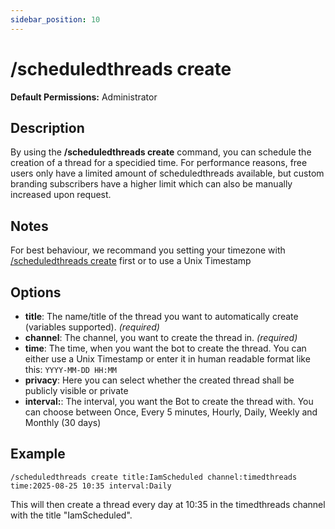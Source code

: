 ```yaml
---
sidebar_position: 10
---
```


# /scheduledthreads create
**Default Permissions:** Administrator
## Description
By using the **/scheduledthreads create** command, you can schedule the creation of a thread for a specidied time. For performance reasons, free users only have a limited amount of scheduledthreads available, but custom branding subscribers have a higher limit which can also be manually increased upon request.
## Notes
For best behaviour, we recommand you setting your timezone with [/scheduledthreads create](/docs/easythreads/general/timezone) first or to use a Unix Timestamp
## Options
- **title**: The name/title of the thread you want to automatically create (variables supported). *(required)* 
- **channel**: The channel, you want to create the thread in. *(required)*
- **time**: The time, when you want the bot to create the thread. You can either use a Unix Timestamp or enter it in human readable format like this: `YYYY-MM-DD HH:MM`
- **privacy**: Here you can select whether the created thread shall be publicly visible or private
- **interval:**: The interval, you want the Bot to create the thread with. You can choose between Once, Every 5 minutes, Hourly, Daily, Weekly and Monthly (30 days)
## Example
```
/scheduledthreads create title:IamScheduled channel:timedthreads time:2025-08-25 10:35 interval:Daily
```
This will then create a thread every day at 10:35 in the timedthreads channel with the title "IamScheduled".

